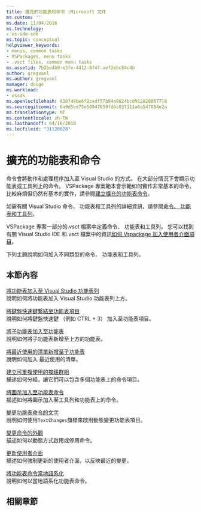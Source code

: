 ```yaml
---
title: 擴充的功能表和命令 |Microsoft 文件
ms.custom: ''
ms.date: 11/04/2016
ms.technology:
- vs-ide-sdk
ms.topic: conceptual
helpviewer_keywords:
- menus, common tasks
- VSPackages, menu tasks
- .vsct files, common menu tasks
ms.assetid: 7b2be4b9-e3fe-4412-874f-ae72ebc84c4b
author: gregvanl
ms.author: gregvanl
manager: douge
ms.workload:
- vssdk
ms.openlocfilehash: 830748be6f2cedf57b94a9824bc0912820067718
ms.sourcegitcommit: 6a9d5bd75e50947659fd6c837111a6a547884e2a
ms.translationtype: MT
ms.contentlocale: zh-TW
ms.lasthandoff: 04/16/2018
ms.locfileid: "31128028"
---
```

# <a name="extending-menus-and-commands"></a>擴充的功能表和命令
命令會將動作和處理程序加入至 Visual Studio 的方式。 在大部分情況下會顯示功能表或工具列上的命令。 VSPackage 專案範本會示範如何實作非常基本的命令。 比較麻煩但仍然有基本的實作，請參閱[建立擴充的功能表命令](../extensibility/creating-an-extension-with-a-menu-command.md)。  
  
 如需有關 Visual Studio 命令、 功能表和工具列的詳細資訊，請參閱[命令、 功能表和工具列](../extensibility/internals/commands-menus-and-toolbars.md)。  
  
 VSPackage 專案一部分的.vsct 檔案中定義命令、 功能表和工具列。 您可以找到有關 Visual Studio IDE 和.vsct 檔案中的資訊[如何 Vspackage 加入使用者介面項目](../extensibility/internals/how-vspackages-add-user-interface-elements.md)。  
  
 下列主題說明如何加入不同類型的命令、 功能表和工具列。  
  
## <a name="in-this-section"></a>本節內容  
 [將功能表加入至 Visual Studio 功能表列](../extensibility/adding-a-menu-to-the-visual-studio-menu-bar.md)  
 說明如何將功能表加入 Visual Studio 功能表列上方。  
  
 [將鍵盤快速鍵繫結至功能表項目](../extensibility/binding-keyboard-shortcuts-to-menu-items.md)  
 說明如何將鍵盤快速鍵 （例如 CTRL + 3） 加入至功能表項目。  
  
 [將子功能表加入至功能表](../extensibility/adding-a-submenu-to-a-menu.md)  
 說明如何將子功能表新增至上方的功能表。  
  
 [將最近使用的清單新增至子功能表](../extensibility/adding-a-most-recently-used-list-to-a-submenu.md)  
 說明如何加入 最近使用的清單。  
  
 [建立可重複使用的按鈕群組](../extensibility/creating-reusable-groups-of-buttons.md)  
 描述如何分組，讓它們可以包含多個功能表上的命令項目。  
  
 [將圖示加入至功能表命令](../extensibility/adding-icons-to-menu-commands.md)  
 描述如何將圖示加入至工具列和功能表上的命令。  
  
 [變更功能表命令的文字](../extensibility/changing-the-text-of-a-menu-command.md)  
 說明如何使用`TextChanges`旗標來啟用動態變更功能表項目。  
  
 [變更命令的外觀](../extensibility/changing-the-appearance-of-a-command.md)  
 描述如何以動態方式啟用或停用命令。  
  
 [更新使用者介面](../extensibility/updating-the-user-interface.md)  
 描述如何強制更新的使用者介面，以反映最近的變更。  
  
 [將功能表命令當地語系化](../extensibility/localizing-menu-commands.md)  
 說明如何以當地語系化功能表命令。  
  
## <a name="related-sections"></a>相關章節